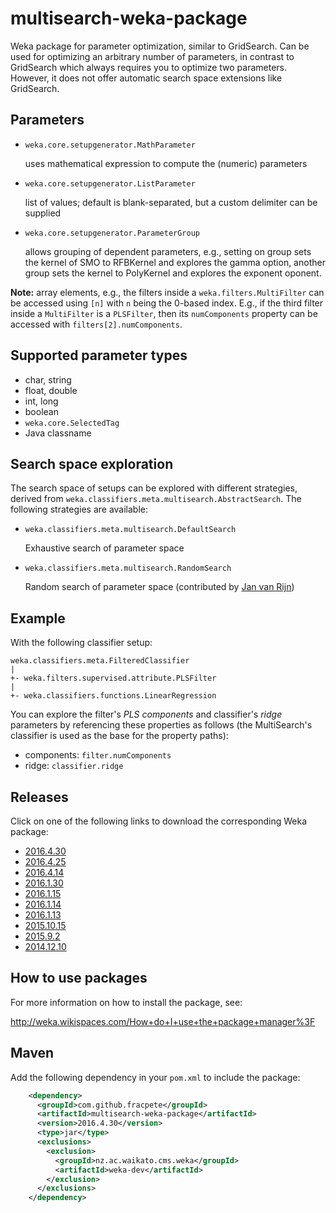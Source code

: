 multisearch-weka-package
========================

Weka package for parameter optimization, similar to GridSearch.
Can be used for optimizing an arbitrary number of parameters, in contrast to
GridSearch which always requires you to optimize two parameters. However, it
does not offer automatic search space extensions like GridSearch.


Parameters
----------

* `weka.core.setupgenerator.MathParameter`

  uses mathematical expression to compute the (numeric) parameters
  
* `weka.core.setupgenerator.ListParameter`

  list of values; default is blank-separated, but a custom delimiter
  can be supplied
  
* `weka.core.setupgenerator.ParameterGroup`

  allows grouping of dependent parameters, e.g., setting on group sets the kernel 
  of SMO to RFBKernel and explores the gamma option, another group sets the
  kernel to PolyKernel and explores the exponent oponent.

**Note:** array elements, e.g., the filters inside a `weka.filters.MultiFilter`
can be accessed using `[n]` with `n` being the 0-based index. E.g., if the
third filter inside a `MultiFilter` is a `PLSFilter`, then its `numComponents`
property can be accessed with `filters[2].numComponents`.


Supported parameter types
-------------------------

* char, string
* float, double
* int, long
* boolean
* `weka.core.SelectedTag`
* Java classname


Search space exploration
------------------------

The search space of setups can be explored with different strategies, derived
from `weka.classifiers.meta.multisearch.AbstractSearch`. The following 
strategies are available:

* `weka.classifiers.meta.multisearch.DefaultSearch`
  
  Exhaustive search of parameter space

* `weka.classifiers.meta.multisearch.RandomSearch`

  Random search of parameter space (contributed by [Jan van Rijn](https://github.com/janvanrijn))


Example
-------

With the following classifier setup:

```
weka.classifiers.meta.FilteredClassifier
|
+- weka.filters.supervised.attribute.PLSFilter
|
+- weka.classifiers.functions.LinearRegression
```

You can explore the filter's *PLS components* and classifier's *ridge* parameters
by referencing these properties as follows (the MultiSearch's classifier is
used as the base for the property paths):

* components: `filter.numComponents`
* ridge: `classifier.ridge`


Releases
--------

Click on one of the following links to download the corresponding Weka package:

* [2016.4.30](https://github.com/fracpete/multisearch-weka-package/releases/download/v2016.4.30/multisearch-2016.4.30.zip)
* [2016.4.25](https://github.com/fracpete/multisearch-weka-package/releases/download/v2016.4.25/multisearch-2016.4.25.zip)
* [2016.4.14](https://github.com/fracpete/multisearch-weka-package/releases/download/v2016.4.14/multisearch-2016.4.14.zip)
* [2016.1.30](https://github.com/fracpete/multisearch-weka-package/releases/download/v2016.1.30/multisearch-2016.1.30.zip)
* [2016.1.15](https://github.com/fracpete/multisearch-weka-package/releases/download/v2016.1.15/multisearch-2016.1.15.zip)
* [2016.1.14](https://github.com/fracpete/multisearch-weka-package/releases/download/v2016.1.14/multisearch-2016.1.14.zip)
* [2016.1.13](https://github.com/fracpete/multisearch-weka-package/releases/download/v2016.1.13/multisearch-2016.1.13.zip)
* [2015.10.15](https://github.com/fracpete/multisearch-weka-package/releases/download/v2015.10.15/multisearch-2015.10.15.zip)
* [2015.9.2](https://github.com/fracpete/multisearch-weka-package/releases/download/v2015.9.2/multisearch-2015.9.2.zip)
* [2014.12.10](https://github.com/fracpete/multisearch-weka-package/releases/download/v2014.12.10/multisearch-2014.12.10.zip)


How to use packages
-------------------

For more information on how to install the package, see:

http://weka.wikispaces.com/How+do+I+use+the+package+manager%3F


Maven
-----

Add the following dependency in your `pom.xml` to include the package:

```xml
    <dependency>
      <groupId>com.github.fracpete</groupId>
      <artifactId>multisearch-weka-package</artifactId>
      <version>2016.4.30</version>
      <type>jar</type>
      <exclusions>
        <exclusion>
          <groupId>nz.ac.waikato.cms.weka</groupId>
          <artifactId>weka-dev</artifactId>
        </exclusion>
      </exclusions>
    </dependency>
```
